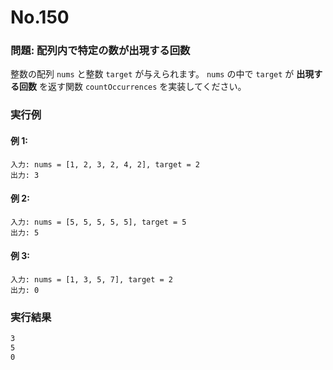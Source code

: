 # No.150

### 問題: 配列内で特定の数が出現する回数

整数の配列 `nums` と整数 `target` が与えられます。
`nums` の中で `target` が **出現する回数** を返す関数 `countOccurrences` を実装してください。

### 実行例

#### 例 1:

```
入力: nums = [1, 2, 3, 2, 4, 2], target = 2
出力: 3
```

#### 例 2:

```
入力: nums = [5, 5, 5, 5, 5], target = 5
出力: 5
```

#### 例 3:

```
入力: nums = [1, 3, 5, 7], target = 2
出力: 0
```

### 実行結果

```sh
3
5
0
```
